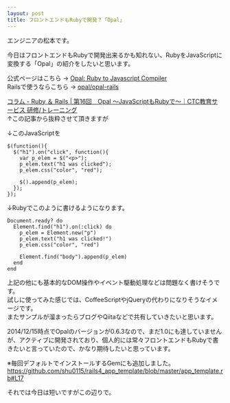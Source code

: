 ```yaml
---
layout: post
title: フロントエンドもRubyで開発？「Opal」
---
```


エンジニアの松本です。<br />

今日はフロントエンドもRubyで開発出来るかも知れない、RubyをJavaScriptに変換する「Opal」の紹介をしたいと思います。

公式ページはこちら → [Opal: Ruby to Javascript Compiler](http://opalrb.org/)<br />
Railsで使うならこちら → [opal/opal-rails](https://github.com/opal/opal-rails)<br />

[コラム - Ruby ＆ Rails | 第16回　Opal ～JavaScriptもRubyで～｜CTC教育サービス 研修/トレーニング](http://www.school.ctc-g.co.jp/columns/masuidrive/masuidrive16.html)<br />
↑この記事から抜粋させて頂きますが<br />

↓このJavaScriptを

    $(function(){
      $("h1").on("click", function(){
        var p_elem = $("<p>");
        p_elem.text("h1 was clicked");
        p_elem.css("color", "red");

        $().append(p_elem);
      }); 
    });

↓Rubyでこのように書けるようになります。

    Document.ready? do
      Element.find("h1").on(:click) do
        p_elem = Element.new("p")
        p_elem.text("h1 was clicked!")
        p_elem.css("color", "red")

        Element.find("body").append(p_elem)
      end
    end

上記の他にも基本的なDOM操作やイベント駆動処理などは問題なく書けそうです。<br />
試しに使ってみた感じでは、CoffeeScriptやjQueryの代わりになりそうなイメージです。<br />
またサンプルが溜まったらブログやQiitaなどで共有していきたいと思います。<br />

2014/12/15時点でOpalのバージョンが0.6.3なので、まだ1.0にも達していませんが、アクティブに開発されており、個人的には常々フロントエンドもRubyで書きたいと言っていたので、かなり期待したいと思っています。<br />

※毎回デフォルトでインストールするGemにも追加しました。<br />
https://github.com/shu0115/rails4_app_template/blob/master/app_template.rb#L17

それでは今日は短いですがこの辺りで。
